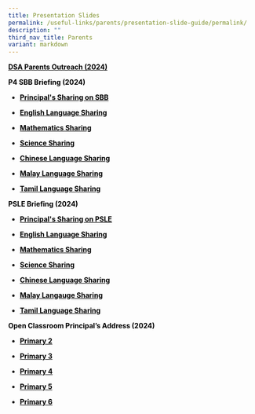 ```yaml
---
title: Presentation Slides
permalink: /useful-links/parents/presentation-slide-guide/permalink/
description: ""
third_nav_title: Parents
variant: markdown
---
```

<p><span style="color: #000000;"><strong><a rel="noopener noreferrer nofollow" target="_blank" href="/files/DSA_Parents_Outreach_2024.pdf" style="color: #000000; text-decoration: underline;">DSA Parents Outreach (2024)</a></strong></span></p>
<p><span style="color: #000000;"><strong>P4 SBB Briefing (2024)</strong></span></p>
<ul data-tight="true" class="tight">
<li>
<p><span style="color: #000000;"><strong><a rel="noopener noreferrer nofollow" target="_blank" href="/files/Principal_s_Sharing_on_SBB.pdf" style="color: #000000; text-decoration: underline;">Principal's Sharing on SBB</a></strong></span></p>
</li>
<li>
<p><span style="color: #000000;"><strong><a rel="noopener noreferrer nofollow" target="_blank" href="https://youtu.be/V6TP0cqUpuo?si=C6AOJPA7NaGCuz6O" style="color: #000000; text-decoration: underline;">English Language Sharing</a></strong></span></p>
</li>
<li>
<p><span style="color: #000000;"><strong><a rel="noopener noreferrer nofollow" target="_blank" href="https://youtu.be/IsmSL4BlsTE?si=BhYk53c-iXBVPVQX" style="color: #000000; text-decoration: underline;">Mathematics Sharing</a></strong></span></p>
</li>
<li>
<p><span style="color: #000000;"><strong><a rel="noopener noreferrer nofollow" target="_blank" href="https://youtu.be/sGdTXrhXnA8?si=zYEZ81nCH3xc14ny" style="color: #000000; text-decoration: underline;">Science Sharing</a></strong></span></p>
</li>
<li>
<p><span style="color: #000000;"><strong><a rel="noopener noreferrer nofollow" target="_blank" href="https://youtu.be/qx0jaoe8PxM?si=E1RFOL8DzdTj-4JY" style="color: #000000; text-decoration: underline;">Chinese Language Sharing</a></strong></span></p>
</li>
<li>
<p><span style="color: #000000;"><strong><a rel="noopener noreferrer nofollow" target="_blank" href="https://youtu.be/XUDa1p1qLzY?si=OxpNKP16O492xrpW" style="color: #000000; text-decoration: underline;">Malay Language Sharing</a></strong></span></p>
</li>
<li>
<p><span style="color: #000000;"><strong><a rel="noopener noreferrer nofollow" target="_blank" href="https://youtu.be/0DVz2KGN598?si=PB7g4dokNguG2bZ_" style="color: #000000; text-decoration: underline;">Tamil Language Sharing</a></strong></span></p>
</li>
</ul>
<p><span style="color: #000000;"><strong>PSLE Briefing (2024)</strong></span></p>
<ul data-tight="true" class="tight">
<li>
<p><span style="color: #000000;"><strong><a rel="noopener noreferrer nofollow" target="_blank" href="/files/Principal_s_Sharing_on_PSLE.pdf" style="color: #000000; text-decoration: underline;">Principal's Sharing on PSLE</a></strong></span></p>
</li>
<li>
<p><span style="color: #000000;"><strong><a rel="noopener noreferrer nofollow" target="_blank" href="https://youtu.be/_8r6va4k9tg" style="color: #000000; text-decoration: underline;">English Language Sharing</a></strong></span></p>
</li>
<li>
<p><span style="color: #000000;"><strong><a rel="noopener noreferrer nofollow" target="_blank" href="https://youtu.be/5t9DKEWCdc8?si=R_K9H-gVP6YvuaYj" style="color: #000000; text-decoration: underline;">Mathematics Sharing</a></strong></span></p>
</li>
<li>
<p><span style="color: #000000;"><strong><a rel="noopener noreferrer nofollow" target="_blank" href="https://youtu.be/L3mayavBKKM?si=fGQIlsT8W1CuMuLM" style="color: #000000; text-decoration: underline;">Science Sharing</a></strong></span></p>
</li>
<li>
<p><span style="color: #000000;"><strong><a rel="noopener noreferrer nofollow" target="_blank" href="https://youtu.be/kO3Xg6PPXzk?si=CfVdukV2BRmfZzRr" style="color: #000000; text-decoration: underline;">Chinese Language Sharing</a></strong></span></p>
</li>
<li>
<p><span style="color: #000000;"><strong><a rel="noopener noreferrer nofollow" target="_blank" href="https://youtu.be/ac0IdiZjBBw?si=t0774jlRgbyh0Akw" style="color: #000000; text-decoration: underline;">Malay Langauge Sharing</a></strong></span></p>
</li>
<li>
<p><span style="color: #000000;"><strong><a rel="noopener noreferrer nofollow" target="_blank" href="https://youtu.be/Cp3LtJNNZ1Y?si=YWpghNd9pmO1_oOQ" style="color: #000000; text-decoration: underline;">Tamil Language Sharing</a></strong></span></p>
</li>
</ul>
<p><span style="color: #000000;"><strong>Open Classroom Principal’s Address (2024)</strong></span></p>
<ul data-tight="true" class="tight">
<li>
<p><span style="color: #000000;"><strong><a rel="noopener noreferrer nofollow" target="_blank" href="/files/2024_P2_OCR_for_parents.pdf" style="color: #000000; text-decoration: underline;">Primary 2</a></strong></span></p>
</li>
<li>
<p><span style="color: #000000;"><strong><a rel="noopener noreferrer nofollow" target="_blank" href="/files/2024_P3_OCR_for_parents.pdf" style="color: #000000; text-decoration: underline;">Primary 3</a></strong></span></p>
</li>
<li>
<p><span style="color: #000000;"><strong><a rel="noopener noreferrer nofollow" target="_blank" href="/files/2024_P4_OCR_for_parents.pdf" style="color: #000000; text-decoration: underline;">Primary 4</a></strong></span></p>
</li>
<li>
<p><span style="color: #000000;"><strong><a rel="noopener noreferrer nofollow" target="_blank" href="/files/2024_P5_OCR_for_parents.pdf" style="color: #000000; text-decoration: underline;">Primary 5</a></strong></span></p>
</li>
<li>
<p><span style="color: #000000;"><strong><a rel="noopener noreferrer nofollow" target="_blank" href="/files/2024_P6_OCR_for_parents.pdf" style="color: #000000; text-decoration: underline;">Primary 6</a></strong></span></p>
</li>
</ul>